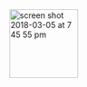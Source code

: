 <img width="121" alt="screen shot 2018-03-05 at 7 45 55 pm" src="https://user-images.githubusercontent.com/15973438/37013395-8a709d2c-20ae-11e8-88ef-08e18dc1128d.png">
